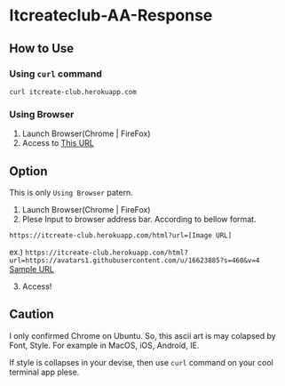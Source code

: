 # Itcreateclub-AA-Response
## How to Use

### Using `curl` command
```shell
curl itcreate-club.herokuapp.com
```

### Using Browser
1. Launch Browser(Chrome | FireFox)
2. Access to [This URL](http://itcreate-club.herokuapp.com/html)

## Option
This is only `Using Browser` patern.

1. Launch Browser(Chrome | FireFox)
2. Plese Input to browser address bar. According to bellow format.
```
https://itcreate-club.herokuapp.com/html?url=[Image URL]
```
ex.) `https://itcreate-club.herokuapp.com/html?url=https://avatars1.githubusercontent.com/u/16623885?s=460&v=4`
[Sample URL](https://itcreate-club.herokuapp.com/html?url=https://avatars1.githubusercontent.com/u/16623885?s=460&v=4)

3. Access!

## Caution

I only confirmed Chrome on Ubuntu.
So, this ascii art is may colapsed by Font, Style. 
For example in MacOS, iOS, Android, IE.

If style is collapses in your devise, then use `curl` command on your cool terminal app plese.
